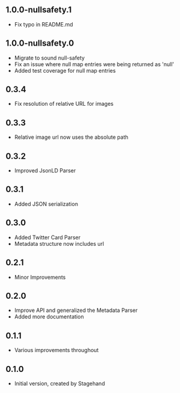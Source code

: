 ## 1.0.0-nullsafety.1

- Fix typo in README.md

## 1.0.0-nullsafety.0

- Migrate to sound null-safety
- Fix an issue where null map entries were being returned as 'null'
- Added test coverage for null map entries

## 0.3.4

- Fix resolution of relative URL for images

## 0.3.3

- Relative image url now uses the absolute path

## 0.3.2

- Improved JsonLD Parser

## 0.3.1

- Added JSON serialization

## 0.3.0

- Added Twitter Card Parser
- Metadata structure now includes url

## 0.2.1

- Minor Improvements

## 0.2.0

- Improve API and generalized the Metadata Parser
- Added more documentation

## 0.1.1

- Various improvements throughout

## 0.1.0

- Initial version, created by Stagehand

